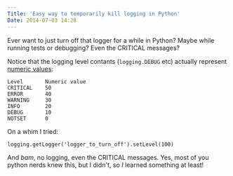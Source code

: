 ```yaml
---
Title: 'Easy way to temporarily kill logging in Python'
Date: 2014-07-03 14:28
---
```


Ever want to just turn off that logger for a while in Python? Maybe while running tests or debugging? Even the CRITICAL messages?

Notice that the logging level contants (`logging.DEBUG` etc) actually represent [numeric values](https://docs.python.org/2/howto/logging.html#logging-levels):

    Level       Numeric value
    CRITICAL	50
    ERROR	    40
    WARNING	    30
    INFO	    20
    DEBUG	    10
    NOTSET 	    0

On a whim I tried:

    logging.getLogger('logger_to_turn_off').setLevel(100)

And *bam*, no logging, even the CRITICAL messages. Yes, most of you python nerds knew this, but I didn't, so *I* learned something at least!